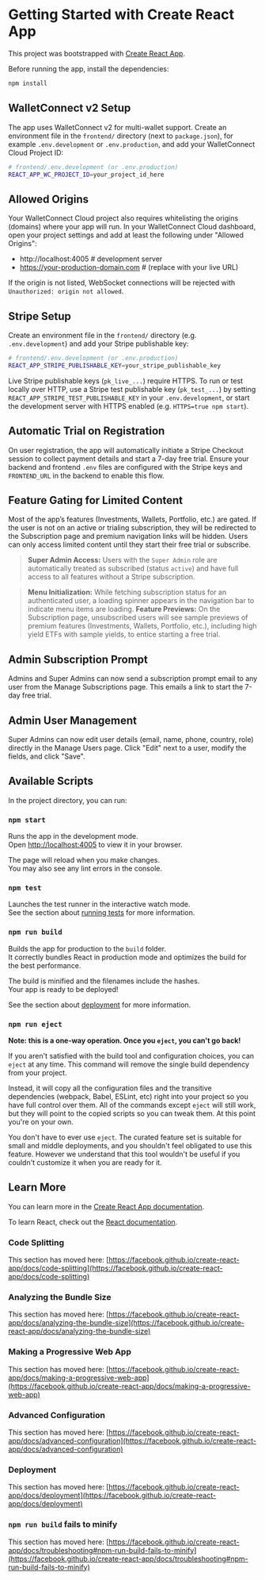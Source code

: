 # Getting Started with Create React App

This project was bootstrapped with [Create React App](https://github.com/facebook/create-react-app).

Before running the app, install the dependencies:
```bash
npm install
```

## WalletConnect v2 Setup
The app uses WalletConnect v2 for multi-wallet support. Create an environment file in the `frontend/` directory (next to `package.json`), for example `.env.development` or `.env.production`, and add your WalletConnect Cloud Project ID:
```bash
# frontend/.env.development (or .env.production)
REACT_APP_WC_PROJECT_ID=your_project_id_here
```

## Allowed Origins
Your WalletConnect Cloud project also requires whitelisting the origins (domains) where your app will run. In your WalletConnect Cloud dashboard, open your project settings and add at least the following under "Allowed Origins":
- http://localhost:4005    # development server
- https://your-production-domain.com  # (replace with your live URL)

If the origin is not listed, WebSocket connections will be rejected with `Unauthorized: origin not allowed`.
## Stripe Setup
Create an environment file in the `frontend/` directory (e.g. `.env.development`) and add your Stripe publishable key:
```bash
# frontend/.env.development (or .env.production)
REACT_APP_STRIPE_PUBLISHABLE_KEY=your_stripe_publishable_key
```

Live Stripe publishable keys (`pk_live_...`) require HTTPS. To run or test locally over HTTP, use a Stripe test publishable key (`pk_test_...`) by setting `REACT_APP_STRIPE_TEST_PUBLISHABLE_KEY` in your `.env.development`, or start the development server with HTTPS enabled (e.g. `HTTPS=true npm start`).

## Automatic Trial on Registration

On user registration, the app will automatically initiate a Stripe Checkout session to collect payment details and start a 7-day free trial. Ensure your backend and frontend `.env` files are configured with the Stripe keys and `FRONTEND_URL` in the backend to enable this flow.

## Feature Gating for Limited Content

Most of the app’s features (Investments, Wallets, Portfolio, etc.) are gated. If the user is not on an active or trialing subscription, they will be redirected to the Subscription page and premium navigation links will be hidden. Users can only access limited content until they start their free trial or subscribe.

> **Super Admin Access:** Users with the `Super Admin` role are automatically treated as subscribed (status `active`) and have full access to all features without a Stripe subscription.

> **Menu Initialization:** While fetching subscription status for an authenticated user, a loading spinner appears in the navigation bar to indicate menu items are loading.
> **Feature Previews:** On the Subscription page, unsubscribed users will see sample previews of premium features (Investments, Wallets, Portfolio, etc.), including high yield ETFs with sample yields, to entice starting a free trial.

## Admin Subscription Prompt

Admins and Super Admins can now send a subscription prompt email to any user from the Manage Subscriptions page. This emails a link to start the 7-day free trial.

## Admin User Management

Super Admins can now edit user details (email, name, phone, country, role) directly in the Manage Users page. Click "Edit" next to a user, modify the fields, and click "Save".

## Available Scripts

In the project directory, you can run:

### `npm start`

Runs the app in the development mode.\
Open [http://localhost:4005](http://localhost:4005) to view it in your browser.

The page will reload when you make changes.\
You may also see any lint errors in the console.

### `npm test`

Launches the test runner in the interactive watch mode.\
See the section about [running tests](https://facebook.github.io/create-react-app/docs/running-tests) for more information.

### `npm run build`

Builds the app for production to the `build` folder.\
It correctly bundles React in production mode and optimizes the build for the best performance.

The build is minified and the filenames include the hashes.\
Your app is ready to be deployed!

See the section about [deployment](https://facebook.github.io/create-react-app/docs/deployment) for more information.

### `npm run eject`

**Note: this is a one-way operation. Once you `eject`, you can't go back!**

If you aren't satisfied with the build tool and configuration choices, you can `eject` at any time. This command will remove the single build dependency from your project.

Instead, it will copy all the configuration files and the transitive dependencies (webpack, Babel, ESLint, etc) right into your project so you have full control over them. All of the commands except `eject` will still work, but they will point to the copied scripts so you can tweak them. At this point you're on your own.

You don't have to ever use `eject`. The curated feature set is suitable for small and middle deployments, and you shouldn't feel obligated to use this feature. However we understand that this tool wouldn't be useful if you couldn't customize it when you are ready for it.

## Learn More

You can learn more in the [Create React App documentation](https://facebook.github.io/create-react-app/docs/getting-started).

To learn React, check out the [React documentation](https://reactjs.org/).

### Code Splitting

This section has moved here: [https://facebook.github.io/create-react-app/docs/code-splitting](https://facebook.github.io/create-react-app/docs/code-splitting)

### Analyzing the Bundle Size

This section has moved here: [https://facebook.github.io/create-react-app/docs/analyzing-the-bundle-size](https://facebook.github.io/create-react-app/docs/analyzing-the-bundle-size)

### Making a Progressive Web App

This section has moved here: [https://facebook.github.io/create-react-app/docs/making-a-progressive-web-app](https://facebook.github.io/create-react-app/docs/making-a-progressive-web-app)

### Advanced Configuration

This section has moved here: [https://facebook.github.io/create-react-app/docs/advanced-configuration](https://facebook.github.io/create-react-app/docs/advanced-configuration)

### Deployment

This section has moved here: [https://facebook.github.io/create-react-app/docs/deployment](https://facebook.github.io/create-react-app/docs/deployment)

### `npm run build` fails to minify

This section has moved here: [https://facebook.github.io/create-react-app/docs/troubleshooting#npm-run-build-fails-to-minify](https://facebook.github.io/create-react-app/docs/troubleshooting#npm-run-build-fails-to-minify)
